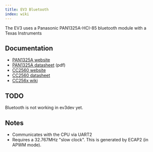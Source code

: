 ```yaml
---
title: EV3 Bluetooth
index: wiki
---
```


The EV3 uses a Panasonic PAN1325A-HCI-85 bluetooth module with a Texas Instruments 

## Documentation
* [PAN1325A website](http://www.panasonic.com/industrial/electronic-components/rf-modules/bluetooth-classic/pan1325a-1315a.aspx)
* [PAN1325A datasheet](http://www.panasonic.com/industrial/includes/pdf/PAN1325A-1315A-New-Product-Introduction-Sheet.pdf) (pdf)
* [CC2560 website](http://www.ti.com/product/cc2560)
* [CC2560 datasheet](http://www.ti.com/lit/ds/symlink/cc2560.pdf)
* [CC256x wiki](http://processors.wiki.ti.com/index.php/CC256x)

## TODO
Bluetooth is not working in ev3dev yet.

## Notes
* Communicates with the CPU via UART2
* Requires a 32.767MHz "slow clock". This is generated by ECAP2 (in APWM mode).
